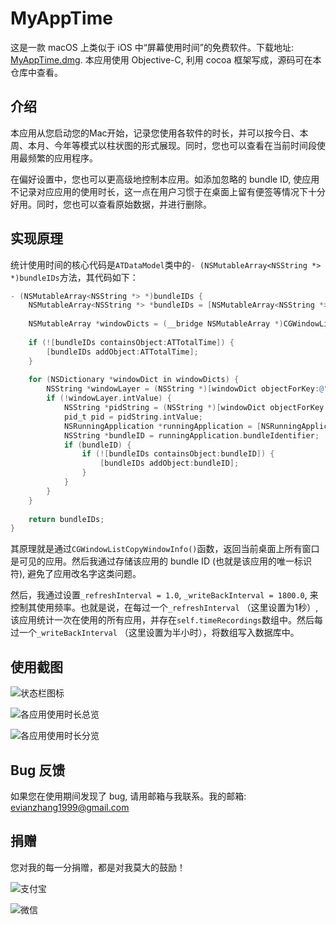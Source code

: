 #  MyAppTime
这是一款 macOS 上类似于 iOS 中“屏幕使用时间”的免费软件。下载地址: [MyAppTime.dmg](https://github.com/Evian-Zhang/MyAppTime/releases/download/v1/MyAppTime.dmg). 本应用使用 Objective-C, 利用 cocoa 框架写成，源码可在本仓库中查看。

## 介绍

本应用从您启动您的Mac开始，记录您使用各软件的时长，并可以按今日、本周、本月、今年等模式以柱状图的形式展现。同时，您也可以查看在当前时间段使用最频繁的应用程序。

在偏好设置中，您也可以更高级地控制本应用。如添加忽略的 bundle ID, 使应用不记录对应应用的使用时长，这一点在用户习惯于在桌面上留有便签等情况下十分好用。同时，您也可以查看原始数据，并进行删除。

## 实现原理

统计使用时间的核心代码是`ATDataModel`类中的`- (NSMutableArray<NSString *> *)bundleIDs`方法，其代码如下：

```objective-c
- (NSMutableArray<NSString *> *)bundleIDs {
    NSMutableArray<NSString *> *bundleIDs = [NSMutableArray<NSString *> array];
    
    NSMutableArray *windowDicts = (__bridge NSMutableArray *)CGWindowListCopyWindowInfo(kCGWindowListOptionOnScreenOnly | kCGWindowListExcludeDesktopElements, kCGNullWindowID);
    
    if (![bundleIDs containsObject:ATTotalTime]) {
        [bundleIDs addObject:ATTotalTime];
    }
    
    for (NSDictionary *windowDict in windowDicts) {
        NSString *windowLayer = (NSString *)[windowDict objectForKey:@"kCGWindowLayer"];
        if (!windowLayer.intValue) {
            NSString *pidString = (NSString *)[windowDict objectForKey:@"kCGWindowOwnerPID"];
            pid_t pid = pidString.intValue;
            NSRunningApplication *runningApplication = [NSRunningApplication runningApplicationWithProcessIdentifier:pid];
            NSString *bundleID = runningApplication.bundleIdentifier;
            if (bundleID) {
                if (![bundleIDs containsObject:bundleID]) {
                    [bundleIDs addObject:bundleID];
                }
            }
        }
    }
    
    return bundleIDs;
}
```

其原理就是通过`CGWindowListCopyWindowInfo()`函数，返回当前桌面上所有窗口是可见的应用。然后我通过存储该应用的 bundle ID (也就是该应用的唯一标识符), 避免了应用改名字这类问题。

然后，我通过设置`_refreshInterval = 1.0`, `_writeBackInterval = 1800.0`, 来控制其使用频率。也就是说，在每过一个`_refreshInterval` （这里设置为1秒）, 该应用统计一次在使用的所有应用，并存在`self.timeRecordings`数组中。然后每过一个`_writeBackInterval` （这里设置为半小时），将数组写入数据库中。

## 使用截图

![状态栏图标](Readme_assets/popover.png)

![各应用使用时长总览](Readme_assets/mainWindow.png)

![各应用使用时长分览](Readme_assets/appWindow.png)

## Bug 反馈

如果您在使用期间发现了 bug, 请用邮箱与我联系。我的邮箱: evianzhang1999@gmail.com

## 捐赠

您对我的每一分捐赠，都是对我莫大的鼓励！

![支付宝](Readme_assets/alipay.jpg)

![微信](Readme_assets/wechat.jpg)

